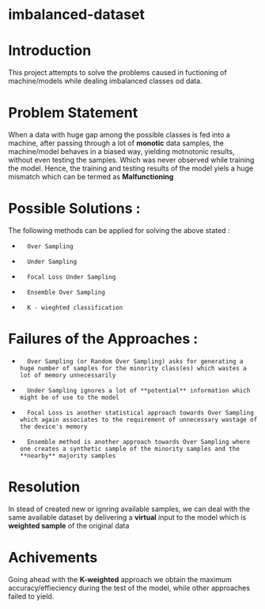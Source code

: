 # imbalanced-dataset

# Introduction

This project attempts to solve the problems caused in fuctioning of machine/models while dealing imbalanced classes od data.

# Problem Statement

When a data with huge gap among the possible classes is fed into a machine, after passing through a lot of **monotic** data samples, the machine/model behaves in a
biased way, yielding motnotonic results, without even testing the samples. Which was never observed while training the model.
Hence, the training and testing results of the model yiels a huge mismatch which can be termed as **Malfunctioning**

# Possible Solutions :
The following methods can be applied for solving the above stated :
-       Over Sampling
-       Under Sampling
-       Focal Loss Under Sampling
-       Ensemble Over Sampling
-       K - wieghted classification

# Failures of the Approaches :

-       Over Sampling (or Random Over Sampling) asks for generating a huge number of samples for the minority class(es) which wastes a lot of memory unnecessarily
-       Under Sampling ignores a lot of **potential** information which might be of use to the model
-       Focal Loss is another statistical approach towards Over Sampling which again associates to the requirement of unnecessary wastage of the device's memory
-       Ensemble method is another approach towards Over Sampling where one creates a synthetic sample of the minority samples and the **nearby** majority samples

# Resolution

In stead of created new or ignring available samples, we can deal with the same available dataset by delivering a **virtual** input to the model which is **weighted sample**
of the original data

# Achivements

Going ahead with the **K-weighted** approach we obtain the maximum accuracy/effieciency during the test of the model, while other approaches failed to yield.
